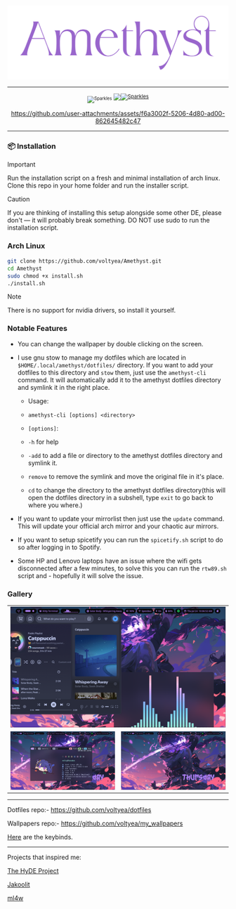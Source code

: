 <p align="center">
<a href="https://github.com/voltyea/Amethyst">
  <img src="assets/amethyst.svg">
  </a>
</p>

---

<p align="center">
  <sub><sup><img src="https://raw.githubusercontent.com/voltyea/Amethyst/main/misc/Sparkles.webp" alt="Sparkles" width="25" height="25"/></sup></sub>
<a href="https://github.com/voltyea/Amethyst">
    <img src="https://img.shields.io/github/last-commit/voltyea/Amethyst?&style=for-the-badge&color=9966CC&logo=git&logoColor=FFFFFF&labelColor=28282B"
<sub><sup><img src="https://raw.githubusercontent.com/voltyea/Amethyst/main/misc/Sparkles.webp" alt="Sparkles" width="25" height="25"/></sup></sub>
  </a>
  </p>

<div align="center">

https://github.com/user-attachments/assets/f6a3002f-5206-4d80-ad00-862645482c47

</div>

---

### 📦 Installation

> [!IMPORTANT]
> Run the installation script on a fresh and minimal installation of arch linux.
>Clone this repo in your home folder and run the installer script.

>[!CAUTION]
> If you are thinking of installing this setup alongside some other DE, please don't — it will probably break something.
>DO NOT use sudo to run the installation script.


### Arch Linux


```bash
git clone https://github.com/voltyea/Amethyst.git
cd Amethyst
sudo chmod +x install.sh
./install.sh
```

>[!NOTE]
>There is no support for nvidia drivers, so install it yourself.

### Notable Features

- You can change the wallpaper by double clicking on the screen.
- I use gnu stow to manage my dotfiles which are located in `$HOME/.local/amethyst/dotfiles/` directory. If you want to add your dotfiles to this directory and `stow` them, just use the `amethyst-cli` command. It will automatically add it to the amethyst dotfiles directory and symlink it in the right place.
  - Usage:
   - `amethyst-cli [options] <directory>`
 
   - `[options]`:
     
    - `-h` for help
    - `-add` to add a file or directory to the amethyst dotfiles directory and symlink it.
    - `remove` to remove the symlink and move the original file in it's place.
    - `cd` to change the directory to the amethyst dotfiles directory(this will open the dotfiles directory in a subshell, type `exit` to go back to where you where.)

- If you want to update your mirrorlist then just use the `update` command. This will update your official arch mirror and your chaotic aur mirrors.

- If you want to setup spicetify you can run the `spicetify.sh` script to do so after logging in to Spotify.

- Some HP and Lenovo laptops have an issue where the wifi gets disconnected after a few minutes, to solve this you can run the `rtw89.sh` script and - hopefully it will solve the issue.

### Gallery

<table align="center">
  <tr>
    <td colspan="4"><img src="resources/screenshot_1.png"></td>
  </tr>
  <tr>
    <td colspan="1"><img src="resources/screenshot_2.png"></td>
    <td colspan="1"><img src="resources/screenshot_3.png"></td>
  </tr>
</table>

---

Dotfiles repo:-
https://github.com/voltyea/dotfiles

Wallpapers repo:-
https://github.com/voltyea/my_wallpapers

[Here](KEYBINDS.md) are the keybinds.

---

Projects that inspired me:

[The HyDE Project](https://github.com/HyDE-Project/HyDE/tree/master)

[Jakoolit](https://github.com/JaKooLit/Hyprland-Dots)

[ml4w](https://github.com/mylinuxforwork/dotfiles)
